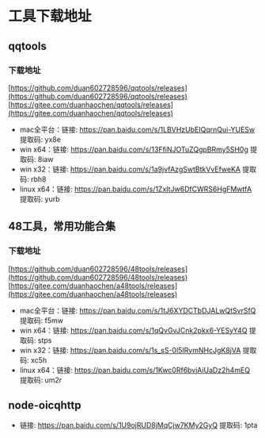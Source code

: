 # 工具下载地址

## qqtools

### 下载地址
[https://github.com/duan602728596/qqtools/releases](https://github.com/duan602728596/qqtools/releases)   
[https://gitee.com/duanhaochen/qqtools/releases](https://gitee.com/duanhaochen/qqtools/releases)
* mac全平台：链接: https://pan.baidu.com/s/1LBVHzUbEIQqrnQui-YUESw 提取码: yx8e
* win x64：链接: https://pan.baidu.com/s/13FfiNJOTuZQgpBRmy5SH0g 提取码: 8iaw
* win x32：链接: https://pan.baidu.com/s/1a9jvfAzgSwtBtkVvEfweKA 提取码: rbh8
* linux x64：链接: https://pan.baidu.com/s/1ZxItJw6DfCWRS6HgFMwtfA 提取码: yurb

## 48工具，常用功能合集

### 下载地址
[https://github.com/duan602728596/48tools/releases](https://github.com/duan602728596/48tools/releases)   
[https://gitee.com/duanhaochen/a48tools/releases](https://gitee.com/duanhaochen/a48tools/releases)
* mac全平台：链接: https://pan.baidu.com/s/1tJ6XYDCTbDJALwQtSvrSfQ 提取码: f5mw
* win x64：链接: https://pan.baidu.com/s/1qQvGvJCnk2pkx6-YESyY4Q 提取码: stps
* win x32：链接: https://pan.baidu.com/s/1s_sS-0l5IRymNHcJgK8jVA 提取码: xc5h
* linux x64：链接: https://pan.baidu.com/s/1Kwc0Rf6bvjAiUaDz2h4mEQ 提取码: um2r

## node-oicqhttp

* 链接: https://pan.baidu.com/s/1U9ojRUD8jMqCjw7KMy2GyQ 提取码: 1pta
